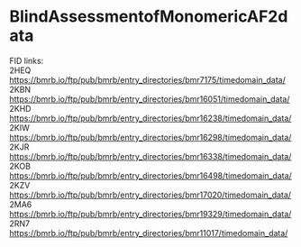 # BlindAssessmentofMonomericAF2data
FID links:  
2HEQ https://bmrb.io/ftp/pub/bmrb/entry_directories/bmr7175/timedomain_data/  
2KBN https://bmrb.io/ftp/pub/bmrb/entry_directories/bmr16051/timedomain_data/  
2KHD https://bmrb.io/ftp/pub/bmrb/entry_directories/bmr16238/timedomain_data/  
2KIW https://bmrb.io/ftp/pub/bmrb/entry_directories/bmr16298/timedomain_data/  
2KJR https://bmrb.io/ftp/pub/bmrb/entry_directories/bmr16338/timedomain_data/  
2KOB https://bmrb.io/ftp/pub/bmrb/entry_directories/bmr16498/timedomain_data/  
2KZV https://bmrb.io/ftp/pub/bmrb/entry_directories/bmr17020/timedomain_data/  
2MA6 https://bmrb.io/ftp/pub/bmrb/entry_directories/bmr19329/timedomain_data/  
2RN7 https://bmrb.io/ftp/pub/bmrb/entry_directories/bmr11017/timedomain_data/  
